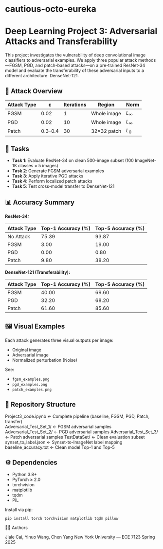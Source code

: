 # cautious-octo-eureka

# Deep Learning Project 3: Adversarial Attacks and Transferability

This project investigates the vulnerability of deep convolutional image classifiers to adversarial examples. We apply three popular attack methods—FGSM, PGD, and patch-based attacks—on a pre-trained ResNet-34 model and evaluate the transferability of these adversarial inputs to a different architecture: DenseNet-121.

## 🧪 Attack Overview

| Attack Type | ε       | Iterations | Region        | Norm     |
|-------------|----------|------------|----------------|----------|
| FGSM        | 0.02     | 1          | Whole image    | $L_\infty$ |
| PGD         | 0.02     | 10         | Whole image    | $L_\infty$ |
| Patch       | 0.3–0.4  | 30         | 32×32 patch    | $L_0$      |

## 🧾 Tasks

- **Task 1**: Evaluate ResNet-34 on clean 500-image subset (100 ImageNet-1K classes × 5 images)
- **Task 2**: Generate FGSM adversarial examples
- **Task 3**: Apply iterative PGD attacks
- **Task 4**: Perform localized patch attacks
- **Task 5**: Test cross-model transfer to DenseNet-121

## 📊 Accuracy Summary

**ResNet-34:**

| Attack Type | Top-1 Accuracy (%) | Top-5 Accuracy (%) |
|-------------|---------------------|---------------------|
| No Attack   | 75.39               | 93.87               |
| FGSM        | 3.00                | 19.00               |
| PGD         | 0.00                | 0.80                |
| Patch       | 9.80                | 38.20               |

**DenseNet-121 (Transferability):**

| Attack Type | Top-1 Accuracy (%) | Top-5 Accuracy (%) |
|-------------|---------------------|---------------------|
| FGSM        | 40.00               | 69.60               |
| PGD         | 32.20               | 68.20               |
| Patch       | 61.60               | 85.60               |

## 🖼️ Visual Examples

Each attack generates three visual outputs per image:
- Original image
- Adversarial image
- Normalized perturbation (Noise)

See:
- `fgsm_examples.png`
- `pgd_examples.png`
- `patch_examples.png`

## 📁 Repository Structure
Project3_code.ipynb ← Complete pipeline (baseline, FGSM, PGD, Patch, transfer)\
Adversarial_Test_Set_1/ ← FGSM adversarial samples
Adversarial_Test_Set_2/ ← PGD adversarial samples
Adversarial_Test_Set_3/ ← Patch adversarial samples
TestDataSet/ ← Clean evaluation subset
synset_to_label.json ← Synset-to-ImageNet label mapping
baseline_accuracy.txt ← Clean model Top-1 and Top-5


## ⚙️ Dependencies

- Python 3.8+
- PyTorch ≥ 2.0
- torchvision
- matplotlib
- tqdm
- PIL

Install via pip:

```bash
pip install torch torchvision matplotlib tqdm pillow
```

👨‍💻 Authors

Jiale Cai, Yinuo Wang, Chen Yang
New York University — ECE 7123 Spring 2025
